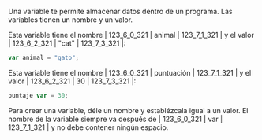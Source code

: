 Una variable te permite almacenar datos dentro de un programa. Las variables tienen un nombre y un valor.

Esta variable tiene el nombre | 123_6_0_321 | animal | 123_7_1_321 | y el valor | 123_6_2_321 | "cat" | 123_7_3_321 |:

```javascript
var animal = "gato";
```

Esta variable tiene el nombre | 123_6_0_321 | puntuación | 123_7_1_321 | y el valor | 123_6_2_321 | 30 | 123_7_3_321 |:

```javascript
puntaje var = 30;
```

Para crear una variable, déle un nombre y establézcala igual a un valor. El nombre de la variable siempre va después de | 123_6_0_321 | var | 123_7_1_321 | y no debe contener ningún espacio.